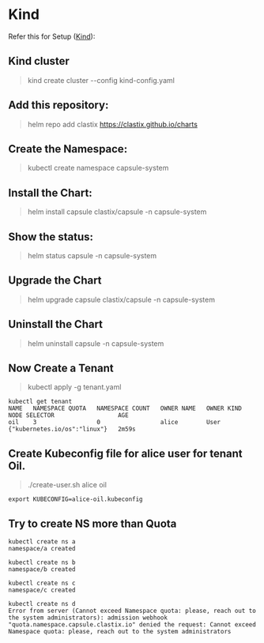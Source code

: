 # Kind

Refer this for Setup ([Kind](https://kind.sigs.k8s.io/docs/user/quick-start/#installation)):

## Kind cluster

> kind create cluster --config kind-config.yaml

## Add this repository:

> helm repo add clastix https://clastix.github.io/charts

## Create the Namespace:

> kubectl create namespace capsule-system

## Install the Chart:
> helm install capsule clastix/capsule -n capsule-system

## Show the status:
> helm status capsule -n capsule-system

## Upgrade the Chart
> helm upgrade capsule clastix/capsule -n capsule-system

## Uninstall the Chart

> helm uninstall capsule -n capsule-system


## Now Create a Tenant

> kubectl apply -g tenant.yaml

```
kubectl get tenant
NAME   NAMESPACE QUOTA   NAMESPACE COUNT   OWNER NAME   OWNER KIND   NODE SELECTOR                  AGE
oil    3                 0                 alice        User         {"kubernetes.io/os":"linux"}   2m59s
```

## Create Kubeconfig file for alice user for tenant Oil.

> ./create-user.sh alice oil

```
export KUBECONFIG=alice-oil.kubeconfig
```
## Try to create NS more than Quota

```
kubectl create ns a
namespace/a created
```
```
kubectl create ns b
namespace/b created
```
```
kubectl create ns c
namespace/c created
```
```
kubectl create ns d
Error from server (Cannot exceed Namespace quota: please, reach out to the system administrators): admission webhook "quota.namespace.capsule.clastix.io" denied the request: Cannot exceed Namespace quota: please, reach out to the system administrators
```

